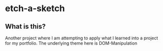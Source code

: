 # etch-a-sketch


## What is this?
Another project where I am attempting to apply what I learned into a project for my portfolio.
The underlying theme here is DOM-Manipulation

